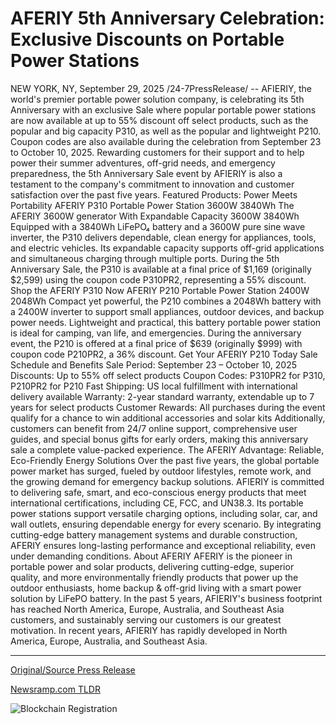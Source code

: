 # AFERIY 5th Anniversary Celebration: Exclusive Discounts on Portable Power Stations

NEW YORK, NY, September 29, 2025 /24-7PressRelease/ -- AFIERIY, the world's premier portable power solution company, is celebrating its 5th Anniversary with an exclusive Sale where popular portable power stations are now available at up to 55% discount off select products, such as the popular and big capacity P310, as well as the popular and lightweight P210. Coupon codes are also available during the celebration from September 23 to October 10, 2025.  Rewarding customers for their support and to help power their summer adventures, off-grid needs, and emergency preparedness, the 5th Anniversary Sale event by AFIERIY is also a testament to the company's commitment to innovation and customer satisfaction over the past five years.  Featured Products: Power Meets Portability AFERIY P310 Portable Power Station 3600W 3840Wh The AFERIY 3600W generator With Expandable Capacity 3600W 3840Wh Equipped with a 3840Wh LiFePO₄ battery and a 3600W pure sine wave inverter, the P310 delivers dependable, clean energy for appliances, tools, and electric vehicles. Its expandable capacity supports off-grid applications and simultaneous charging through multiple ports. During the 5th Anniversary Sale, the P310 is available at a final price of $1,169 (originally $2,599) using the coupon code P310PR2, representing a 55% discount.  Shop the AFERIY P310 Now  AFERIY P210 Portable Power Station 2400W 2048Wh Compact yet powerful, the P210 combines a 2048Wh battery with a 2400W inverter to support small appliances, outdoor devices, and backup power needs. Lightweight and practical, this battery portable power station is ideal for camping, van life, and emergencies. During the anniversary event, the P210 is offered at a final price of $639 (originally $999) with coupon code P210PR2, a 36% discount.  Get Your AFERIY P210 Today  Sale Schedule and Benefits Sale Period: September 23 – October 10, 2025 Discounts: Up to 55% off select products Coupon Codes: P310PR2 for P310, P210PR2 for P210 Fast Shipping: US local fulfillment with international delivery available Warranty: 2-year standard warranty, extendable up to 7 years for select products Customer Rewards: All purchases during the event qualify for a chance to win additional accessories and solar kits  Additionally, customers can benefit from 24/7 online support, comprehensive user guides, and special bonus gifts for early orders, making this anniversary sale a complete value-packed experience.  The AFERIY Advantage: Reliable, Eco-Friendly Energy Solutions Over the past five years, the global portable power market has surged, fueled by outdoor lifestyles, remote work, and the growing demand for emergency backup solutions. AFIERIY is committed to delivering safe, smart, and eco-conscious energy products that meet international certifications, including CE, FCC, and UN38.3. Its portable power stations support versatile charging options, including solar, car, and wall outlets, ensuring dependable energy for every scenario. By integrating cutting-edge battery management systems and durable construction, AFERIY ensures long-lasting performance and exceptional reliability, even under demanding conditions.  About AFERIY AFERIY is the pioneer in portable power and solar products, delivering cutting-edge, superior quality, and more environmentally friendly products that power up the outdoor enthusiasts, home backup & off-grid living with a smart power solution by LiFePO battery.  In the past 5 years, AFIERIY's business footprint has reached North America, Europe, Australia, and Southeast Asia customers, and sustainably serving our customers is our greatest motivation. In recent years, AFIERIY has rapidly developed in North America, Europe, Australia, and Southeast Asia. 

---

[Original/Source Press Release](https://www.24-7pressrelease.com/press-release/527220/aferiy-5th-anniversary-celebration-exclusive-discounts-on-portable-power-stations)
                    

[Newsramp.com TLDR](https://newsramp.com/curated-news/afieriy-s-5th-anniversary-sale-55-off-portable-power-stations/f27b28e244f2872965617ffa7f61e380) 

 

 



![Blockchain Registration](https://cdn.newsramp.app/24-7PressRelease/qrcode/259/29/line7EYs.webp)